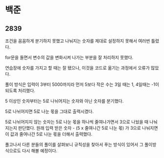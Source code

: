 # 백준

## 2839

조건을 꼼꼼하게 분기하지 못했고 나눠지는 숫자를 제대로 설정하지 못해서 여러번 틀렸다.

for문을 돌면서 변수의 값을 변화시켜 나가는 부분을 잘 처리하지 못했다.

연습장에 숫자를 가지고 할 때는 잘 됐으나, 이것을 코드로 옮기는 과정에서 오류가 많았다.



풀이 방식은 입력이 3부터 5000까지라 먼저 5보다 작은 수는 3일 때는 1, 4일때는 -1이 되도록 처리했다.

5 이상인 숫자부터는 5로 나뉘어지는 숫자와 아닌 숫자를 분기했다.

5로 나뉘어지면 5로 나눈 몫을 그대로 출력시켰다.

5로 나뉘어지지 않는 숫자는 5로 나눈 몫을 하나씩 줄여나가면서 3으로 나눴을 때 나눠지는지 판단했다. 원래 입력 받은 숫자 - (5 x 줄여나간 5로 나눈 몫) 가 3으로 나눠지면 이 값과 줄여나간 5로 나눈 몫을 더해서 출력했다.



풀고나서 다른 분들의 풀이를 살펴보니 규칙성을 찾아서 푸는 방식이 있어서 그 풀이방식으로도 다시 해볼 예정이다.